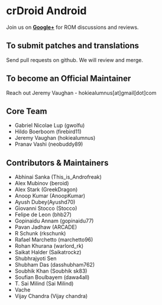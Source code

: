 crDroid Android
===============
Join us on __[Google+](https://plus.google.com/communities/118297646046960923906)__ for ROM discussions and reviews.


To submit patches and translations
----------------------------------
Send pull requests on github. We will review and merge.


To become an Official Maintainer
--------------------------------
Reach out Jeremy Vaughan - hokiealumnus[at]gmail[dot]com


Core Team
---------
* Gabriel Nicolae Lup (gwolfu)
* Hildo Boerboom (firebird11)
* Jeremy Vaughan (hokiealumnus)
* Pranav Vashi (neobuddy89)


Contributors & Maintainers
--------------------------
* Abhinai Sanka (This_is_Androfreak)
* Alex Mubinov (beroid)
* Alex Stark (GreekDragon)
* Anoop Kumar (AnoopKumar)
* Ayush Dubey(Ayushd70)
* Giovanni Stocco (Stocco)
* Felipe de Leon (bhb27)
* Gopinaidu Annam (gopinaidu77)
* Pavan Jadhaw (ARCADE)
* R Schunk (rkschunk)
* Rafael Marchetto (marchetto96)
* Rohan Khurana (warlord_rk)
* Saikat Halder (Saikatrockz)
* Shubhrajyoti Sen
* Shubham Das (dasshubham762)
* Soubhik Khan (Soubhik sk83)
* Soufian Boulbayem (dawa4all)
* T. Sai Milind (Sai Milind)
* Vache
* Vijay Chandra (Vijay chandra)
